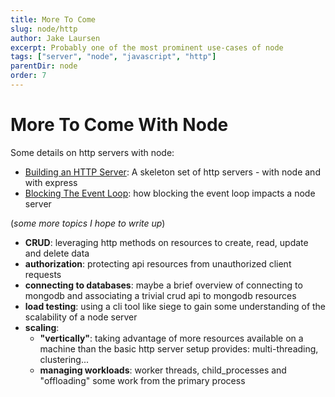 ```yaml
---
title: More To Come
slug: node/http
author: Jake Laursen
excerpt: Probably one of the most prominent use-cases of node
tags: ["server", "node", "javascript", "http"]
parentDir: node
order: 7
---
```


# More To Come With Node
Some details on http servers with node:  

- [Building an HTTP Server](/node/http/intro): A skeleton set of http servers - with node and with express
- [Blocking The Event Loop](/node/event-loop/blocking): how blocking the event loop impacts a node server
  
(_some more topics I hope to write up_)
- **CRUD**: leveraging http methods on resources to create, read, update and delete data
- **authorization**: protecting api resources from unauthorized client requests
- **connecting to databases**: maybe a brief overview of connecting to mongodb and associating a trivial crud api to mongodb resources
- **load testing**: using a cli tool like siege to gain some understanding of the scalability of a node server
- **scaling**:
  - **"vertically"**: taking advantage of more resources available on a machine than the basic http server setup provides: multi-threading, clustering...
  - **managing workloads**: worker threads, child_processes and "offloading" some work from the primary process